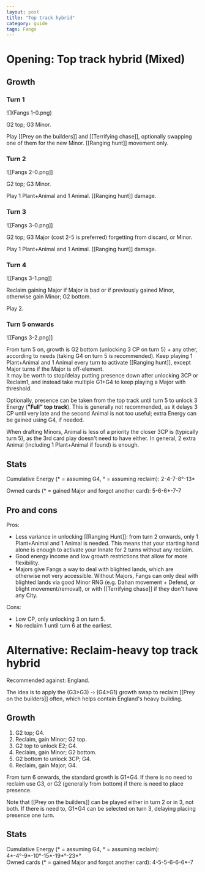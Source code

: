 ```yaml
---  
layout: post  
title: "Top track hybrid"  
category: guide  
tags: Fangs  
---
```


# Opening: Top track hybrid (Mixed)

## Growth

### Turn 1

![](Fangs 1-0.png)

G2 top; G3 Minor.

Play [[Prey on the builders]] and [[Terrifying chase]], optionally swapping one of them for the new Minor. [[Ranging hunt]] movement only.

### Turn 2

![[Fangs 2-0.png]]

G2 top; G3 Minor. 

Play 1 Plant+Animal and 1 Animal. [[Ranging hunt]] damage.

### Turn 3

![[Fangs 3-0.png]]

G2 top; G3 Major (cost 2-5 is preferred) forgetting from discard, or Minor. 

Play 1 Plant+Animal and 1 Animal. [[Ranging hunt]] damage.

### Turn 4

![[Fangs 3-1.png]]

Reclaim gaining Major if Major is bad or if previously gained Minor, otherwise gain Minor; G2 bottom. 

Play 2.

### Turn 5 onwards

![[Fangs 3-2.png]]

From turn 5 on, growth is G2 bottom (unlocking 3 CP on turn 5) + any other, according to needs (taking G4 on turn 5 is recommended). Keep playing 1 Plant+Animal and 1 Animal every turn to activate [[Ranging hunt]], except Major turns if the Major is off-element.  
It may be worth to stop/delay putting presence down after unlocking 3CP or Reclaim1, and instead take multiple G1+G4 to keep playing a Major with threshold.

Optionally, presence can be taken from the top track until turn 5 to unlock 3 Energy (**"Full" top track**). This is generally not recommended, as it delays 3 CP until very late and the second Animal is not too useful; extra Energy can be gained using G4, if needed.

When drafting Minors, Animal is less of a priority the closer 3CP is (typically turn 5), as the 3rd card play doesn't need to have either. In general, 2 extra Animal (including 1 Plant+Animal if found) is enough.


## Stats

Cumulative Energy (* = assuming G4, ° = assuming reclaim): 2-4-7-8°-13*

Owned cards (* = gained Major and forgot another card): 5-6-6*-7-7

## Pro and cons

Pros: 

- Less variance in unlocking [[Ranging Hunt]]: from turn 2 onwards, only 1 Plant+Animal and 1 Animal is needed. This means that your starting hand alone is enough to activate your Innate for 2 turns without any reclaim.  
- Good energy income and low growth restrictions that allow for more flexibility.  
- Majors give Fangs a way to deal with blighted lands, which are otherwise not very accessible. Without Majors, Fangs can only deal with blighted lands via good Minor RNG (e.g. Dahan movement + Defend, or blight movement/removal), or with [[Terrifying chase]] if they don't have any City.

Cons:

- Low CP, only unlocking 3 on turn 5.  
- No reclaim 1 until turn 6 at the earliest.

# Alternative: Reclaim-heavy top track hybrid 

Recommended against: England.

The idea is to apply the (G3>G3) -› (G4>G1) growth swap to reclaim [[Prey on the builders]] often, which helps contain England's heavy building.

## Growth 

1. G2 top; G4.  
2. Reclaim, gain Minor; G2 top.  
3. G2 top to unlock E2; G4.  
4. Reclaim, gain Minor; G2 bottom.  
5. G2 bottom to unlock 3CP; G4.  
6. Reclaim, gain Major; G4.

From turn 6 onwards, the standard growth is G1+G4. If there is no need to reclaim use G3, or G2 (generally from bottom) if there is need to place presence.

Note that [[Prey on the builders]] can be played either in turn 2 or in 3, not both. If there is need to, G1+G4 can be selected on turn 3, delaying placing presence one turn.

## Stats

Cumulative Energy (* = assuming G4, ° = assuming reclaim): 4*-4°-9*-10°-15*-19*°-23*°  
Owned cards (* = gained Major and forgot another card): 4-5-5-6-6-6*-7
